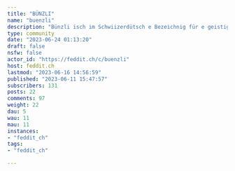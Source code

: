 ```yaml
---
title: "BÜNZLI" 
name: "buenzli"
description: "Bünzli isch im Schwiizerdütsch e Bezeichnig für e geistig unbeweglichi, chlykariert dänkendi und uhuere gsellschaftskonformi Person. Da hets Platz fürs Bünzlitum, überschwänglichi Vaterlandsliebi und e gehörigi Portion Sälbschtironie.Reglä:- Sind lieb zunenad - Merci- Kei Wärbig oder Kommentär späme- Nüt da mit rassistisch sii, antisemistisch oder irgend en anderi form vo Fanatismus - chömmer nöd bruche- Hebet en schöne!"
type: community
date: "2023-06-24 01:13:20"
draft: false
nsfw: false
actor_id: "https://feddit.ch/c/buenzli"
host: feddit.ch
lastmod: "2023-06-16 14:56:59"
published: "2023-06-11 15:47:57"
subscribers: 131
posts: 22
comments: 97
weight: 22
dau: 5
wau: 11
mau: 11
instances:
- "feddit_ch"
tags: 
- "feddit_ch"

---
```

